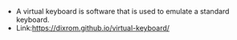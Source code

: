 - A virtual keyboard is software that is used to emulate a standard keyboard.
- Link:https://dixrom.github.io/virtual-keyboard/
